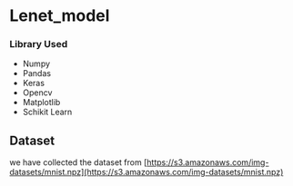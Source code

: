 # Lenet_model

### Library Used

* Numpy
* Pandas
* Keras
* Opencv
* Matplotlib
* Schikit Learn

## Dataset

we have collected the dataset from [https://s3.amazonaws.com/img-datasets/mnist.npz](https://s3.amazonaws.com/img-datasets/mnist.npz)
